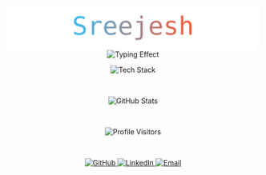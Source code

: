 <div align="center">

  <!-- Animated Name -->
  <img src="animated-name.svg" alt="Animated Name" width="600" />

  <br />

  <!-- Typing Effect -->
  <img src="https://readme-typing-svg.herokuapp.com?font=Fira+Code&size=35&duration=3000&pause=1000&color=F7941E&center=true&width=435&lines=Full-Stack+Developer;Tech+Speaker;" alt="Typing Effect" />

  <br />

  <!-- Tech Stack Icons -->
  <p>
    <img src="https://skillicons.dev/icons?i=js,react,nextjs,nodejs,express,mongodb,postman,vscode,git,github" alt="Tech Stack" height="100"/>
  </p>

  <br />

  <!-- GitHub Stats -->
  <p>
    <img src="https://github-readme-stats.vercel.app/api?username=sreejesh06&show_icons=true&theme=radical&hide_border=true" alt="GitHub Stats"/>
  </p>

  <br />

  <!-- Profile Visitors Count -->
  <p>
    <img src="https://komarev.com/ghpvc/?username=sreejesh06&label=Profile+Views&color=F7941E&style=flat-square" alt="Profile Visitors" />
  </p>

  <br />

  <!-- Social Links -->
  <p>
    <a href="https://github.com/sreejesh06">
      <img src="https://img.shields.io/badge/GitHub-000?style=for-the-badge&logo=github" alt="GitHub"/>
    </a>
    <a href="https://www.linkedin.com/in/sreejesh-/">
      <img src="https://img.shields.io/badge/LinkedIn-0A66C2?style=for-the-badge&logo=linkedin" alt="LinkedIn"/>
    </a>
    <a href="mailto:sreejesh25122006@example.com">
      <img src="https://img.shields.io/badge/Email-D14836?style=for-the-badge&logo=gmail" alt="Email"/>
    </a>
  </p>

</div>
